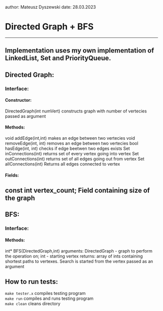 author: Mateusz Dyszewski
date: 28.03.2023
# Directed Graph + BFS
-----------------------------------
Implementation uses my own implementation of LinkedList, Set and PriorityQueue.
--------------------------------------
## Directed Graph:
### Interface:
#### Constructor:
DirectedGraph(int numVert) constructs graph with number of vertecies passed as argument
#### Methods:
void addEdge(int,int) makes an edge between two vertecies
void removeEdge(int, int) removes an edge between two vertecies
bool hasEdge(int, int) checks if edge beetwen two edges exists
Set<int> inConnections(int) returns set of every vertex going into vertex
Set<int> outConnections(int) returns set of all edges going out from vertex
Set<int> allConnections(int) Returns all edges connected to vertex
#### Fields:
const int vertex_count; Field containing size of the graph
----------------------------------------
## BFS:
### Interface:
#### Methods: 
int* BFS(DirectedGraph,int)
    arguments: DirectedGraph - graph to perform the operation on; int - starting vertex
    returns: array of ints containing shortest paths to vertexes. Search is started from the vertex passed as an argument
## How to run tests:
`make tester.x` compiles testing program  
`make run` compiles and runs testing program  
`make clean` cleans directory  
